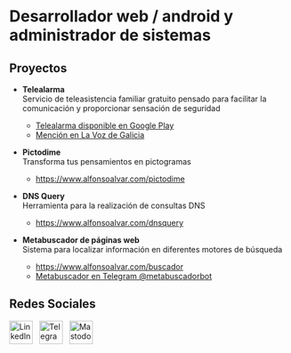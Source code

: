 <h1>Desarrollador web / android y administrador de sistemas</h1>

<h2>Proyectos</h2>
<ul>
  <li>
    <p>
      <strong>Telealarma</strong><br/>
      Servicio de teleasistencia familiar gratuito pensado para facilitar la comunicación y proporcionar sensación de seguridad
    </p>
    <ul>
      <li>
        <a href="https://play.google.com/store/apps/details?id=com.alfonsoalvar.telealarma&amp;pcampaignid=pcampaignidMKT-Other-global-all-co-prtnr-py-PartBadge-Mar2515-1">Telealarma disponible en Google Play</a>
      </li>
      <li>
        <a href="https://www.lavozdegalicia.es/noticia/yes/2021/11/13/15-anos-leo-e-book-suelto/0003_202111SY13P2991.htm?utm_source=whatsapp&amp;utm_medium=referral&amp;utm_campaign=share&amp;utm_content=0003_202111SY13P2991">Mención en La Voz de Galicia</a>
      </li>
    </ul>
  </li>
  <li>
    <p>
      <strong>Pictodime</strong><br/>
      Transforma tus pensamientos en pictogramas
    </p>
    <ul>
      <li><a href="https://www.alfonsoalvar.com/pictodime">https://www.alfonsoalvar.com/pictodime</a></li>
    </ul>
  </li>
  <li>
    <p>
      <strong>DNS Query</strong><br/>
      Herramienta para la realización de consultas DNS
    </p>
    <ul>
      <li><a href="https://www.alfonsoalvar.com/dnsquery">https://www.alfonsoalvar.com/dnsquery</a></li>
    </ul>
  </li>
  <li>
    <p>
      <strong>Metabuscador de páginas web</strong><br/>
      Sistema para localizar información en diferentes motores de búsqueda
    </p>
    <ul>
      <li><a href="https://www.alfonsoalvar.com/buscador">https://www.alfonsoalvar.com/buscador</a></li>
      <li><a href="https://telegram.me/metabuscadorbot">Metabuscador en Telegram @metabuscadorbot</a></li>
    </ul>
  </li>
</ul>

<h2>Redes Sociales</h2>
<a title="LinkedIn" href="https://www.linkedin.com/in/alfonsoalvar"><img src="https://www.alfonsoalvar.com/imagenes/linkedin.png" alt="LinkedIn" style="height: 3em;"></a>&nbsp;&nbsp;
<a title="Telegram" href="https://t.me/alfonsoalvar"><img src="https://www.alfonsoalvar.com/imagenes/telegram.png" alt="Telegram" style="height: 3em;"></a>&nbsp;&nbsp;
<a rel="me" title="Mastodon" href="https://mastodon.social/@AlfonsoAlvar"><img src="https://www.alfonsoalvar.com/imagenes/mastodon.png" alt="Mastodon" style="height: 3em;"></a>
